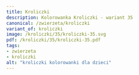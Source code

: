```yaml
---
title: Kroliczki
description: Kolorowanka Kroliczki - wariant 35
canonical: /zwierzeta/kroliczki
variant_of: kroliczki
image: /kroliczki/35/kroliczki-35.svg
pdf: /kroliczki/35/kroliczki-35.pdf
tags:
- zwierzeta
- kroliczki
alt: "kroliczki kolorowanki dla dzieci"
---
```


